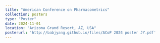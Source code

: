```yaml
---
title: "American Conference on Pharmacometrics"
collection: posters
type: "Poster"
date: 2024-11-01
location: "Arizona Grand Resort, AZ, USA"
posterurl: 'http://babjyang.github.io/files/ACoP 2024 poster JY.pdf'
---
```

